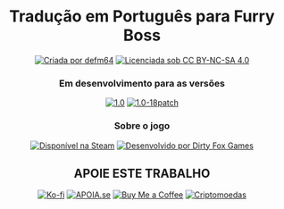 <div align="center">
<h1>Tradução em Português para Furry Boss</h1>

<a href="https://allmylinks.com/defm64"><img src="https://img.shields.io/badge/Criada%20por%20defm64-000000?style=for-the-badge" alt="Criada por defm64"/></a>
</a>
<a href="https://creativecommons.org/licenses/by-nc-sa/4.0/"><img src="https://img.shields.io/badge/Licenciada%20sob%20CC%20BY--NC--SA%204.0-000000?style=for-the-badge" alt="Licenciada sob CC BY-NC-SA 4.0"/></a>

<h3 align="center">Em desenvolvimento para as versões</h3>
<a href="../1.0"><img src="https://img.shields.io/badge/1.0-000000?style=for-the-badge" alt="1.0"/></a>
<a href="../1.0-18patch"><img src="https://img.shields.io/badge/1.0--18patch-000000?style=for-the-badge" alt="1.0-18patch"/></a>

<h3 align="center">Sobre o jogo</h3>
<a href="https://store.steampowered.com/app/2089060/Furry_Boss/"><img src="https://img.shields.io/badge/Disponível%20na%20Steam-%23000000.svg?style=for-the-badge&logo=steam&logoColor=white" alt="Disponível na Steam"/></a>
<a href="https://store.steampowered.com/developer/dirtyfoxgames"><img src="https://img.shields.io/badge/Desenvolvido%20por%20Dirty%20Fox%20Games-000000?style=for-the-badge" alt="Desenvolvido por Dirty Fox Games"/></a>

<br>
<h2 align="center">APOIE ESTE TRABALHO</h2>

<a href="https://ko-fi.com/defm64"><img src="https://img.shields.io/badge/Ko--fi-F16061?style=for-the-badge&logo=ko-fi&logoColor=white" alt="Ko-fi"/></a>
<a href="https://apoia.se/defm64"><img src="https://img.shields.io/badge/APOIASE.se-eb4a3b?style=for-the-badge" alt="APOIA.se"/></a>
<a href="https://buymeacoffee.com/defm64"><img src="https://img.shields.io/badge/Buy%20Me%20a%20Coffee-ffdd00?style=for-the-badge&logo=buy-me-a-coffee&logoColor=black" alt="Buy Me a Coffee"/></a>
<a href="https://coinsend.to/@defm64"><img src="https://img.shields.io/badge/Criptomoedas-F60?style=for-the-badge&logo=bitcoin&logoColor=white" alt="Criptomoedas"/></a>

</div>
